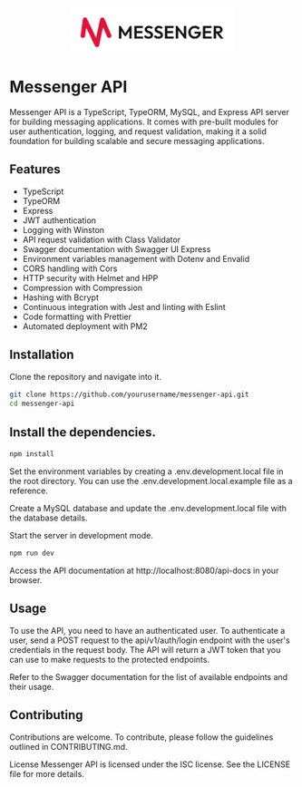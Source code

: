 <div align="center">
  <img src="./logo.png">
</div>

# Messenger API
Messenger API is a TypeScript, TypeORM, MySQL, and Express API server for building messaging applications. It comes with pre-built modules for user authentication, logging, and request validation, making it a solid foundation for building scalable and secure messaging applications.

## Features
* TypeScript
* TypeORM
* Express
* JWT authentication
* Logging with Winston
* API request validation with Class Validator
* Swagger documentation with Swagger UI Express
* Environment variables management with Dotenv and Envalid
* CORS handling with Cors
* HTTP security with Helmet and HPP
* Compression with Compression
* Hashing with Bcrypt
* Continuous integration with Jest and linting with Eslint
* Code formatting with Prettier
* Automated deployment with PM2

## Installation
Clone the repository and navigate into it.
```bash
git clone https://github.com/yourusername/messenger-api.git
cd messenger-api
```


## Install the dependencies.

```bash
npm install
```
Set the environment variables by creating a .env.development.local file in the root directory. You can use the .env.development.local.example file as a reference.

Create a MySQL database and update the .env.development.local file with the database details.

Start the server in development mode.

```bash
npm run dev
```

Access the API documentation at http://localhost:8080/api-docs in your browser.
## Usage
To use the API, you need to have an authenticated user. To authenticate a user, send a POST request to the api/v1/auth/login endpoint with the user's credentials in the request body. The API will return a JWT token that you can use to make requests to the protected endpoints.

Refer to the Swagger documentation for the list of available endpoints and their usage.

## Contributing
Contributions are welcome. To contribute, please follow the guidelines outlined in CONTRIBUTING.md.

License
Messenger API is licensed under the ISC license. See the LICENSE file for more details.
